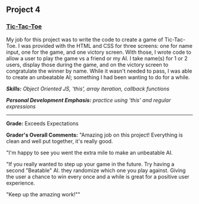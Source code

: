 ## Project 4
### [Tic-Tac-Toe](https://tjaysteno.github.io/P04-tac-tac-toe/ "See it now")

My job for this project was to write the code to create a game of Tic-Tac-Toe. I was provided with the HTML and CSS for three screens: one for name input, one for the game, and one victory screen. With those, I wrote code to allow a user to play the game vs a friend or my AI. I take name(s) for 1 or 2 users, display those during the game, and on the victory screen to congratulate the winner by name. While it wasn't needed to pass, I was able to create an unbeatable AI; something I had been wanting to do for a while.

*__Skills:__ Object Oriented JS, 'this', array iteration, callback functions*

*__Personal Development Emphasis:__ practice using 'this' and regular expressions*

---

__Grade:__ Exceeds Expectations

__Grader's Overall Comments:__ "Amazing job on this project! Everything is clean and well put together, it's really good.

"I'm happy to see you went the extra mile to make an unbeatable AI.

"If you really wanted to step up your game in the future. Try having a second "Beatable" AI. they randomize which one you play against. Giving the user a chance to win every once and a while is great for a positive user experience.

"Keep up the amazing work!""
